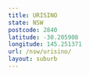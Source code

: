 ```yaml
---
title: URISINO
state: NSW
postcode: 2840
latitude: -30.205908
longitude: 145.251371
url: /nsw/urisino/
layout: suburb
---
```

